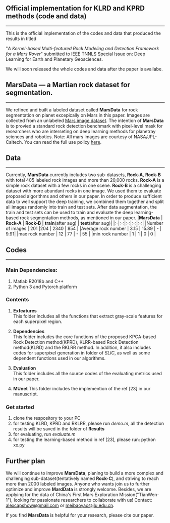 ## Official implementation for KLRD and KPRD methods (code and data)
------------------------
This is the official implementation of the codes and data that produced the results in titled

"*A Kernel-based Multi-featured Rock Modeling and Detection Framework for a Mars Rover*" submitted to IEEE TNNLS Special Issue on:
Deep Learning for Earth and Planetary Geosciences.

We will soon released the whole codes and data after the paper is availabe.

## MarsData  — a Martian rock dataset for segmentation.
----------------------------------
We refined and built a labeled dataset called **MarsData** for rock segmentation on planet excepically on Mars in this paper. Images are collected from an unlabeled [Mars image dataset](https://dominikschmidt.xyz/mars32k/). The intention of **MarsData** is to provied a standard rock detection benchmark with pixel-level mask for researchers who are interseting on deep learning methods for planetray sciences and robotics. Note: All mars images are courtesy of NASA/JPL-Caltech. You can read the full use policy [here](https://www.jpl.nasa.gov/jpl-image-use-policy).

## Data
------------------------
Currently, **MarsData** currently includes two sub-datasets, **Rock-A**, **Rock-B** with total 405 labeled rock images and more than 20,000 rocks. **Rock-A** is a simple rock dataset with a few rocks in one scene. **Rock-B** is a challenging dataset with more abundant rocks in one image. We used them to evaluate proposed algorithms and others in our paper. In order to produce sufficient data to well support the deep training, we combined them together and split all images randomly into train and test sets. After data augmentation, the train and test sets can be used to train and evaluate the deep learning-based rock segmentation methods, as mentioned in our paper. 
|**MarsData** | **Rock-A** | **Rock-B** | **train**(after aug) | **test**(after aug)|
|:-|:-:|:-:|:-:|:-:|
|Number of images     | 201  |204     | 2340 | 854 |
|Average rock number  | 3.15 | 15.89  | -    | 9.91|
|max rock number      | 12   | 77     | -    | 55  | 
|min rock number      | 1    | 1      | 0    |  0  | 


## Codes
---------------------
### Main Dependencies:

1. Matlab R2018b and C++
2. Python 3 and Pytorch platform

### Contents
1. **Exfeatures**  
This folder includes all the functions that extract gray-scale features for each superpixel region.

2. **Dependencies**  
This folder includes the core functions of the proposed KPCA-based Rock Detection method(KPRD), KLRR-based Rock Detection method(KLRD) and the RKLRR method. In addition, it also includes codes for superpixel generation in folder of *SLIC*, as well as some dependent functions used in our algorithms.  

3. **Evaluation**  
This folder includes all the source codes of the evaluating metrics used in our paper.

4. **MUnet**
This folder includes the implemention of the ref [23] in our manuscript.  

### Get started  
1. clone the respository to your PC
2. for testing KLRD, KPRD and RKLRR, please run *demo.m*, all the detection results will be saved in the folder of **Results**
3. for evaluating, run *evaluate.m*
4. for testing the learning-based method in ref [23], please run: python xx.py 



## Further plan
We will continue to improve **MarsData**, planing to build a more complex and challenging sub-dataset(tentatively named **Rock-C**), and striving to reach more than 2000 labeled images. Anyone who wants join us to further optimize and improve **MardData** is strongly welcome. Besides, we are applying for the data of China's First Mars Exploration Mission("TianWen-1"), looking for passionate researchers to collaborate with us! Contact: alexcapshow@gmail.com or meibaoyao@jlu.edu.cn. 

If you find **MarsData** is helpful for your research, please cite our paper.

